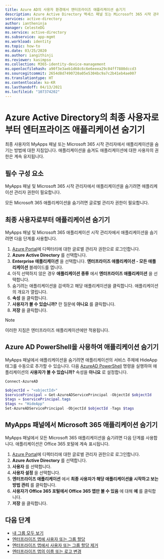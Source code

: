 ```yaml
---
title: Azure AD의 사용자 환경에서 엔터프라이즈 애플리케이션 숨기기
description: Azure Active Directory 액세스 패널 또는 Microsoft 365 시작 관리자의 사용자 환경에서 엔터프라이즈 애플리케이션을 숨기는 방법입니다.
services: active-directory
author: iantheninja
manager: CelesteDG
ms.service: active-directory
ms.subservice: app-mgmt
ms.workload: identity
ms.topic: how-to
ms.date: 03/25/2020
ms.author: iangithinji
ms.reviewer: kasimpso
ms.collection: M365-identity-device-management
ms.openlocfilehash: a90f3e3aeb1d68c6c6e6eeea29c04ff7880dccd3
ms.sourcegitcommit: 2654d8d7490720a05e5304bc9a7c2b41eb4ae007
ms.translationtype: HT
ms.contentlocale: ko-KR
ms.lasthandoff: 04/13/2021
ms.locfileid: "107374202"
---
```

# <a name="hide-enterprise-applications-from-end-users-in-azure-active-directory"></a>Azure Active Directory의 최종 사용자로부터 엔터프라이즈 애플리케이션 숨기기

최종 사용자의 MyApps 패널 또는 Microsoft 365 시작 관리자에서 애플리케이션을 숨기는 방법에 대한 지침입니다. 애플리케이션을 숨겨도 애플리케이션에 대한 사용자의 권한은 계속 유지됩니다. 

## <a name="prerequisites"></a>필수 구성 요소

MyApps 패널 및 Microsoft 365 시작 관리자에서 애플리케이션을 숨기려면 애플리케이션 관리자 권한이 필요합니다.

모든 Microsoft 365 애플리케이션을 숨기려면 글로벌 관리자 권한이 필요합니다.


## <a name="hide-an-application-from-the-end-user"></a>최종 사용자로부터 애플리케이션 숨기기
MyApps 패널 및 Microsoft 365 애플리케이션 시작 관리자에서 애플리케이션을 숨기려면 다음 단계를 사용합니다.

1.  [Azure Portal](https://portal.azure.com)에 디렉터리에 대한 글로벌 관리자 권한으로 로그인합니다.
2.  **Azure Active Directory** 를 선택합니다.
3.  **Enterprise 애플리케이션** 을 선택합니다. **엔터프라이즈 애플리케이션 - 모든 애플리케이션** 블레이드를 엽니다.
4.  아직 선택하지 않은 경우 **애플리케이션 종류** 에서 **엔터프라이즈 애플리케이션** 을 선택합니다.
5.  숨기려는 애플리케이션을 검색하고 해당 애플리케이션을 클릭합니다.  애플리케이션의 개요가 열립니다.
6.  **속성** 을 클릭합니다. 
7.  **사용자가 볼 수 있습니까?** 란 질문에 **아니요** 를 클릭합니다.
8.  **저장** 을 클릭합니다.

> [!NOTE]
> 이러한 지침은 엔터프라이즈 애플리케이션에만 적용됩니다.

## <a name="use-azure-ad-powershell-to-hide-an-application"></a>Azure AD PowerShell을 사용하여 애플리케이션 숨기기

MyApps 패널에서 애플리케이션을 숨기려면 애플리케이션의 서비스 주체에 HideApp 태그를 수동으로 추가할 수 있습니다. 다음 [AzureAD PowerShell](/powershell/module/azuread/#service_principals) 명령을 실행하여 애플리케이션의 **사용자가 볼 수 있습니까?** 속성을 **아니요** 로 설정합니다. 

```PowerShell
Connect-AzureAD

$objectId = "<objectId>"
$servicePrincipal = Get-AzureADServicePrincipal -ObjectId $objectId
$tags = $servicePrincipal.tags
$tags += "HideApp"
Set-AzureADServicePrincipal -ObjectId $objectId -Tags $tags
```

## <a name="hide-microsoft-365-applications-from-the-myapps-panel"></a>MyApps 패널에서 Microsoft 365 애플리케이션 숨기기

MyApps 패널에서 모든 Microsoft 365 애플리케이션을 숨기려면 다음 단계를 사용합니다. 애플리케이션은 Office 365 포털에 계속 표시됩니다.

1.  [Azure Portal](https://portal.azure.com)에 디렉터리에 대한 글로벌 관리자 권한으로 로그인합니다.
2.  **Azure Active Directory** 를 선택합니다.
3.  **사용자** 를 선택합니다.
4.  **사용자 설정** 을 선택합니다.
5.  **엔터프라이즈 애플리케이션** 에서 **최종 사용자가 해당 애플리케이션을 시작하고 보는 방법 관리** 를 클릭합니다.
6.  **사용자가 Office 365 포털에서 Office 365 앱만 볼 수 있음** 에 대해 **예** 를 클릭합니다.
7.  **저장** 을 클릭합니다.

## <a name="next-steps"></a>다음 단계
* [내 그룹 모두 보기](../fundamentals/active-directory-groups-view-azure-portal.md)
* [엔터프라이즈 앱에 사용자 또는 그룹 할당](assign-user-or-group-access-portal.md)
* [엔터프라이즈 앱에서 사용자 또는 그룹 할당 제거](./assign-user-or-group-access-portal.md)
* [엔터프라이즈 앱의 이름 또는 로고 변경](./add-application-portal-configure.md)
